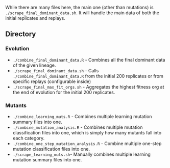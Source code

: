 While there are many files here, the main one (other than mutations) is `./scrape_final_dominant_data.sh`.
It will handle the main data of both the initial replicates and replays. 

## Directory
### Evolution 
- `./combine_final_dominant_data.R` - Combines all the final dominant data of the given lineage. 
- `./scrape_final_dominant_data.sh` - Calls `./combine_final_dominant_data.R` from the initial 200 replicates or from specific replays (configurable inside)
- `./scrape_final_max_fit_orgs.sh` - Aggregates the highest fitness org at the end of evolution for the initial 200 replicates. 
### Mutants
- `./combine_learning_muts.R` - Combines multiple learning mutation summary files into one. 
- `./combine_mutation_analysis.R` - Combines multiple mutation classification files into one, which is simply how many mutants fall into each category. 
- `./combine_one_step_mutation_analysis.R` - Combine multiple one-step mutation classification files into one. 
- `./scrape_learning_muts.sh`- Manually combines multiple learning mutation summary files into one. 
